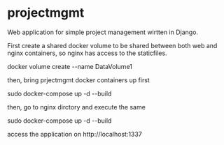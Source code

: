 # projectmgmt

Web application for simple project management wirtten in Django.

First create a shared docker volume to be shared between both web and nginx containers, so nginx has access to the staticfiles.

docker volume create --name DataVolume1

then, bring prjectmgmt docker containers up first

 sudo docker-compose up -d --build

then, go to nginx dirctory and execute the same 

 sudo docker-compose up -d --build

access the application on http://localhost:1337
